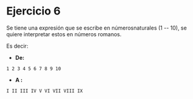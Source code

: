 # Ejercicio 6

Se tiene una expresión que se escribe en númerosnaturales (1 -- 10), se quiere interpretar estos en números romanos.

Es decir:</br>
- **De:**</br>
```
1 2 3 4 5 6 7 8 9 10
```
- **A :**</br>
```
I II III IV V VI VII VIII IX 
```
